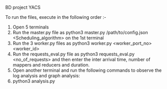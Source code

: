 BD project YACS

To run the files, execute in the following order :-

1. Open 5 terminals 
2. Run the master.py file as python3 master.py /path/to/config.json <Scheduling_algorithm> on the 1st terminal
3. Run the 3 worker.py files as python3 worker.py <worker_port_no> <worker_id>
4. Run the requests_eval.py file as python3 requests_eval.py <no_of_requests> and then enter the inter arrival time, number of mappers and reducers and duration.
5. Open another terminal and run the following commands to observe the log analysis and graph analysis:
6. python3 analysis.py

